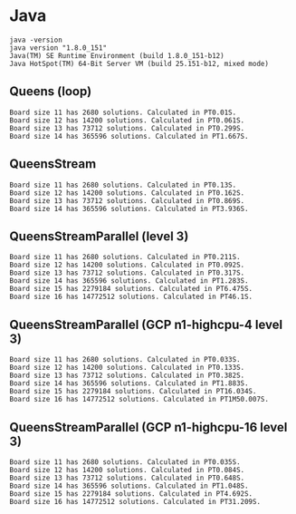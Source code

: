 # Java

    java -version
    java version "1.8.0_151"
    Java(TM) SE Runtime Environment (build 1.8.0_151-b12)
    Java HotSpot(TM) 64-Bit Server VM (build 25.151-b12, mixed mode)

## Queens (loop)

    Board size 11 has 2680 solutions. Calculated in PT0.01S.
    Board size 12 has 14200 solutions. Calculated in PT0.061S.
    Board size 13 has 73712 solutions. Calculated in PT0.299S.
    Board size 14 has 365596 solutions. Calculated in PT1.667S.

## QueensStream

    Board size 11 has 2680 solutions. Calculated in PT0.13S.
    Board size 12 has 14200 solutions. Calculated in PT0.162S.
    Board size 13 has 73712 solutions. Calculated in PT0.869S.
    Board size 14 has 365596 solutions. Calculated in PT3.936S.

## QueensStreamParallel (level 3)

    Board size 11 has 2680 solutions. Calculated in PT0.211S.
    Board size 12 has 14200 solutions. Calculated in PT0.092S.
    Board size 13 has 73712 solutions. Calculated in PT0.317S.
    Board size 14 has 365596 solutions. Calculated in PT1.283S.
    Board size 15 has 2279184 solutions. Calculated in PT6.475S.
    Board size 16 has 14772512 solutions. Calculated in PT46.1S.

## QueensStreamParallel (GCP n1-highcpu-4 level 3)

    Board size 11 has 2680 solutions. Calculated in PT0.033S.
    Board size 12 has 14200 solutions. Calculated in PT0.133S.
    Board size 13 has 73712 solutions. Calculated in PT0.382S.
    Board size 14 has 365596 solutions. Calculated in PT1.883S.
    Board size 15 has 2279184 solutions. Calculated in PT16.034S.
    Board size 16 has 14772512 solutions. Calculated in PT1M50.007S.

## QueensStreamParallel (GCP n1-highcpu-16 level 3)

    Board size 11 has 2680 solutions. Calculated in PT0.035S.
    Board size 12 has 14200 solutions. Calculated in PT0.084S.
    Board size 13 has 73712 solutions. Calculated in PT0.648S.
    Board size 14 has 365596 solutions. Calculated in PT1.048S.
    Board size 15 has 2279184 solutions. Calculated in PT4.692S.
    Board size 16 has 14772512 solutions. Calculated in PT31.209S.

